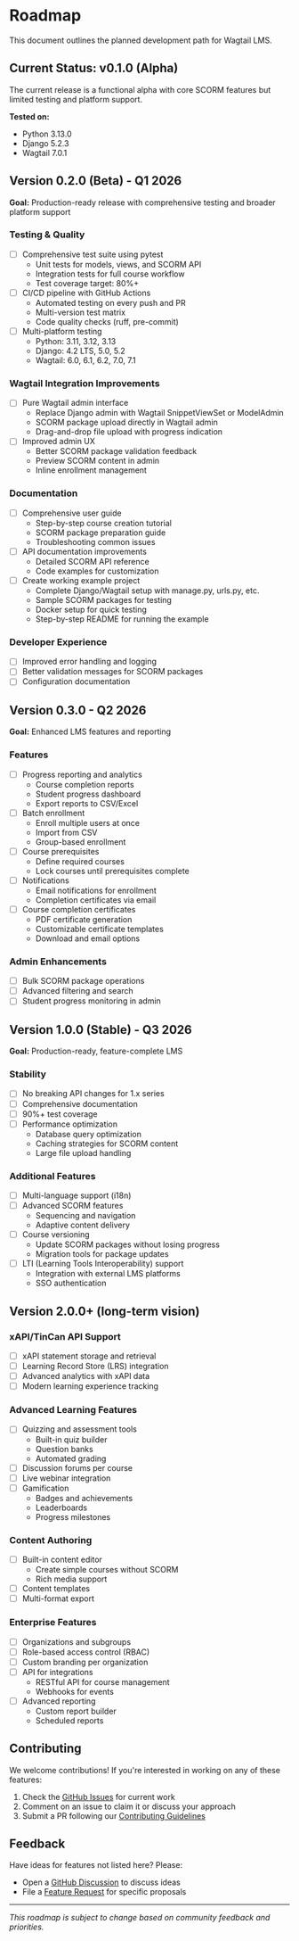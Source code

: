 # Roadmap

This document outlines the planned development path for Wagtail LMS.

## Current Status: v0.1.0 (Alpha)

The current release is a functional alpha with core SCORM features but limited testing and platform support.

**Tested on:**

- Python 3.13.0
- Django 5.2.3
- Wagtail 7.0.1

## Version 0.2.0 (Beta) - Q1 2026

**Goal:** Production-ready release with comprehensive testing and broader platform support

### Testing & Quality

- [ ] Comprehensive test suite using pytest
  - Unit tests for models, views, and SCORM API
  - Integration tests for full course workflow
  - Test coverage target: 80%+
- [ ] CI/CD pipeline with GitHub Actions
  - Automated testing on every push and PR
  - Multi-version test matrix
  - Code quality checks (ruff, pre-commit)
- [ ] Multi-platform testing
  - Python: 3.11, 3.12, 3.13
  - Django: 4.2 LTS, 5.0, 5.2
  - Wagtail: 6.0, 6.1, 6.2, 7.0, 7.1

### Wagtail Integration Improvements

- [ ] Pure Wagtail admin interface
  - Replace Django admin with Wagtail SnippetViewSet or ModelAdmin
  - SCORM package upload directly in Wagtail admin
  - Drag-and-drop file upload with progress indication
- [ ] Improved admin UX
  - Better SCORM package validation feedback
  - Preview SCORM content in admin
  - Inline enrollment management

### Documentation

- [ ] Comprehensive user guide
  - Step-by-step course creation tutorial
  - SCORM package preparation guide
  - Troubleshooting common issues
- [ ] API documentation improvements
  - Detailed SCORM API reference
  - Code examples for customization
- [ ] Create working example project
  - Complete Django/Wagtail setup with manage.py, urls.py, etc.
  - Sample SCORM packages for testing
  - Docker setup for quick testing
  - Step-by-step README for running the example

### Developer Experience

- [ ] Improved error handling and logging
- [ ] Better validation messages for SCORM packages
- [ ] Configuration documentation

## Version 0.3.0 - Q2 2026

**Goal:** Enhanced LMS features and reporting

### Features

- [ ] Progress reporting and analytics
  - Course completion reports
  - Student progress dashboard
  - Export reports to CSV/Excel
- [ ] Batch enrollment
  - Enroll multiple users at once
  - Import from CSV
  - Group-based enrollment
- [ ] Course prerequisites
  - Define required courses
  - Lock courses until prerequisites complete
- [ ] Notifications
  - Email notifications for enrollment
  - Completion certificates via email
- [ ] Course completion certificates
  - PDF certificate generation
  - Customizable certificate templates
  - Download and email options

### Admin Enhancements

- [ ] Bulk SCORM package operations
- [ ] Advanced filtering and search
- [ ] Student progress monitoring in admin

## Version 1.0.0 (Stable) - Q3 2026

**Goal:** Production-ready, feature-complete LMS

### Stability

- [ ] No breaking API changes for 1.x series
- [ ] Comprehensive documentation
- [ ] 90%+ test coverage
- [ ] Performance optimization
  - Database query optimization
  - Caching strategies for SCORM content
  - Large file upload handling

### Additional Features

- [ ] Multi-language support (i18n)
- [ ] Advanced SCORM features
  - Sequencing and navigation
  - Adaptive content delivery
- [ ] Course versioning
  - Update SCORM packages without losing progress
  - Migration tools for package updates
- [ ] LTI (Learning Tools Interoperability) support
  - Integration with external LMS platforms
  - SSO authentication

## Version 2.0.0+ (long-term vision)

### xAPI/TinCan API Support

- [ ] xAPI statement storage and retrieval
- [ ] Learning Record Store (LRS) integration
- [ ] Advanced analytics with xAPI data
- [ ] Modern learning experience tracking

### Advanced Learning Features

- [ ] Quizzing and assessment tools
  - Built-in quiz builder
  - Question banks
  - Automated grading
- [ ] Discussion forums per course
- [ ] Live webinar integration
- [ ] Gamification
  - Badges and achievements
  - Leaderboards
  - Progress milestones

### Content Authoring

- [ ] Built-in content editor
  - Create simple courses without SCORM
  - Rich media support
- [ ] Content templates
- [ ] Multi-format export

### Enterprise Features

- [ ] Organizations and subgroups
- [ ] Role-based access control (RBAC)
- [ ] Custom branding per organization
- [ ] API for integrations
  - RESTful API for course management
  - Webhooks for events
- [ ] Advanced reporting
  - Custom report builder
  - Scheduled reports

## Contributing

We welcome contributions! If you're interested in working on any of these features:

1. Check the [GitHub Issues](https://github.com/dr-rompecabezas/wagtail-lms/issues) for current work
2. Comment on an issue to claim it or discuss your approach
3. Submit a PR following our [Contributing Guidelines](../CONTRIBUTING.md)

## Feedback

Have ideas for features not listed here? Please:

- Open a [GitHub Discussion](https://github.com/dr-rompecabezas/wagtail-lms/discussions) to discuss ideas
- File a [Feature Request](https://github.com/dr-rompecabezas/wagtail-lms/issues/new) for specific proposals

---

*This roadmap is subject to change based on community feedback and priorities.*
